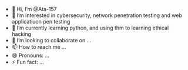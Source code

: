 - 👋 Hi, I’m @Ata-157
- 👀 I’m interested in cybersecurity, network penetration testing and web applicatiuon pen testing
- 🌱 I’m currently learning python, and using thm to learning ethical hacking
- 💞️ I’m looking to collaborate on ...
- 📫 How to reach me ...
- 😄 Pronouns: ...
- ⚡ Fun fact: ...

<!---
Ata-157/Ata-157 is a ✨ special ✨ repository because its `README.md` (this file) appears on your GitHub profile.
You can click the Preview link to take a look at your changes.
--->
